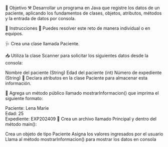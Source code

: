 🎯 Objetivo
⚒️ Desarrollar un programa en Java que registre los datos de un paciente, aplicando los fundamentos de clases, objetos, atributos, métodos y la entrada de datos por consola.

📝 Instrucciones
👥 Puedes resolver este reto de manera individual o en equipos.

🩺 Crea una clase llamada Paciente.

📥 Utiliza la clase Scanner para solicitar los siguientes datos desde la consola:

Nombre del paciente (String)
Edad del paciente (int)
Número de expediente (String)
🧱 Declara atributos en la clase Paciente para almacenar esta información.

📢 Agrega un método público llamado mostrarInformacion() que imprima el siguiente formato:

Paciente: Lena Marie  
Edad: 25  
Expediente: EXP202409
🧪 Crea un archivo llamado Principal y dentro del método main():

Crea un objeto de tipo Paciente
Asigna los valores ingresados por el usuario
Llama al método mostrarInformacion() para mostrar los datos en consola
